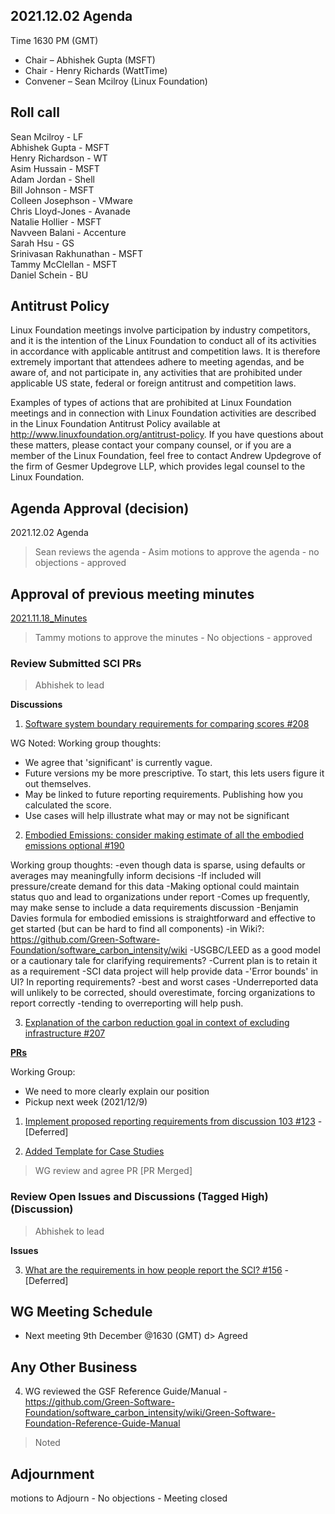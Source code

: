 ## 2021.12.02 Agenda
Time 1630 PM (GMT)

- Chair – Abhishek Gupta (MSFT)
- Chair - Henry Richards (WattTime)
- Convener – Sean Mcilroy (Linux Foundation)

## Roll call

Sean Mcilroy - LF <br>
Abhishek Gupta - MSFT <br>
Henry Richardson - WT <br>
Asim Hussain - MSFT<br>
Adam Jordan - Shell<br>
Bill Johnson - MSFT<br>
Colleen Josephson - VMware<br>
Chris Lloyd-Jones - Avanade<br>
Natalie Hollier - MSFT <br>
Navveen Balani - Accenture<br>
Sarah Hsu - GS<br>
Srinivasan Rakhunathan - MSFT<br>
Tammy McClellan - MSFT<br>
Daniel Schein - BU<br>
  
## Antitrust Policy
Linux Foundation meetings involve participation by industry competitors, and it is the intention of the Linux Foundation to conduct 
all of its activities in accordance with applicable antitrust and competition laws. 
It is therefore extremely important that attendees adhere to meeting agendas, and be aware of, and not participate in, any activities 
that are prohibited under applicable US state, federal or foreign antitrust and competition laws.

Examples of types of actions that are prohibited at Linux Foundation meetings and in connection with Linux Foundation activities are 
described in the Linux Foundation Antitrust Policy available at http://www.linuxfoundation.org/antitrust-policy. 
If you have questions about these matters, please contact your company counsel, or if you are a member of the Linux Foundation, 
feel free to contact Andrew Updegrove of the firm of Gesmer Updegrove LLP, which provides legal counsel to the Linux Foundation.
  
## Agenda Approval (decision) 
2021.12.02 Agenda

> Sean reviews the agenda - Asim motions to approve the agenda - no objections - approved
  
## Approval of previous meeting minutes
[2021.11.18_Minutes](https://github.com/Green-Software-Foundation/standards_wg/blob/main/Agenda_Minutes/20211118_Minutes.md)

> Tammy motions to approve the minutes - No objections - approved

### Review Submitted SCI PRs

> Abhishek to lead

**Discussions**

1. [Software system boundary requirements for comparing scores #208](https://github.com/Green-Software-Foundation/software_carbon_intensity/discussions/208)

WG Noted:
Working group thoughts:
- We agree that 'significant' is currently vague.
- Future versions my be more prescriptive. To start, this lets users figure it out themselves.
- May be linked to future reporting requirements. Publishing how you calculated the score.
- Use cases will help illustrate what may or may not be significant

2. [Embodied Emissions: consider making estimate of all the embodied emissions optional #190](https://github.com/Green-Software-Foundation/software_carbon_intensity/discussions/190)

Working group thoughts:
-even though data is sparse, using defaults or averages may meaningfully inform decisions
-If included will pressure/create demand for this data
-Making optional could maintain status quo and lead to organizations under report
-Comes up frequently, may make sense to include a data requirements discussion
-Benjamin Davies formula for embodied emissions is straightforward and effective to get started (but can be hard to find all components)
-in Wiki?: https://github.com/Green-Software-Foundation/software_carbon_intensity/wiki
-USGBC/LEED as a good model or a cautionary tale for clarifying requirements?
-Current plan is to retain it as a requirement
-SCI data project will help provide data
-'Error bounds' in UI? In reporting requirements?
-best and worst cases
-Underreported data will unlikely to be corrected, should overestimate, forcing organizations to report correctly
-tending to overreporting will help push.

3. [Explanation of the carbon reduction goal in context of excluding infrastructure #207](https://github.com/Green-Software-Foundation/software_carbon_intensity/discussions/207)

**[PRs]( https://github.com/Green-Software-Foundation/software_carbon_intensity/pulls)** 

Working Group:
- We need to more clearly explain our position
- Pickup next week (2021/12/9)

1. [Implement proposed reporting requirements from discussion 103 #123](https://github.com/Green-Software-Foundation/software_carbon_intensity/pull/123) - [Deferred]

2. [Added Template for Case Studies](https://github.com/Green-Software-Foundation/software_carbon_intensity/pull/206)

> WG review and agree PR [PR Merged]

### Review Open Issues and Discussions (Tagged High) (Discussion)

> Abhishek to lead

**Issues**

3. [What are the requirements in how people report the SCI? #156](https://github.com/Green-Software-Foundation/software_carbon_intensity/issues/156) - [Deferred]

## WG Meeting Schedule

- Next meeting 9th December @1630 (GMT)
d> Agreed 

## Any Other Business

4. WG reviewed the GSF Reference Guide/Manual - https://github.com/Green-Software-Foundation/software_carbon_intensity/wiki/Green-Software-Foundation-Reference-Guide-Manual

> Noted

## Adjournment

motions to Adjourn - No objections - Meeting closed
